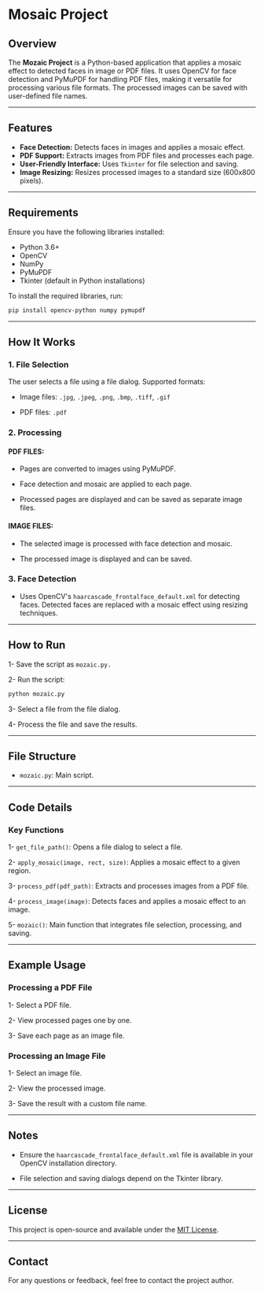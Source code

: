 # Mosaic Project

## Overview
The **Mozaic Project** is a Python-based application that applies a mosaic effect to detected faces in image or PDF files. It uses OpenCV for face detection and PyMuPDF for handling PDF files, making it versatile for processing various file formats. The processed images can be saved with user-defined file names.

---

## Features
- **Face Detection:** Detects faces in images and applies a mosaic effect.
- **PDF Support:** Extracts images from PDF files and processes each page.
- **User-Friendly Interface:** Uses `Tkinter` for file selection and saving.
- **Image Resizing:** Resizes processed images to a standard size (600x800 pixels).

---

## Requirements
Ensure you have the following libraries installed:

- Python 3.6+
- OpenCV
- NumPy
- PyMuPDF
- Tkinter (default in Python installations)

To install the required libraries, run:
```bash
pip install opencv-python numpy pymupdf
```
---

## How It Works

### 1. File Selection

The user selects a file using a file dialog. Supported formats:

- Image files: `.jpg`, `.jpeg`, `.png`, `.bmp`, `.tiff`, `.gif`

- PDF files: `.pdf`

### 2. Processing

 #### PDF FILES:

- Pages are converted to images using PyMuPDF.

- Face detection and mosaic are applied to each page.

- Processed pages are displayed and can be saved as separate image files.

 #### IMAGE FILES:

- The selected image is processed with face detection and mosaic.

- The processed image is displayed and can be saved.

### 3. Face Detection

- Uses OpenCV's `haarcascade_frontalface_default.xml` for detecting faces. Detected faces are replaced with a mosaic effect using resizing techniques.

---

## How to Run

1- Save the script as `mozaic.py.`

2- Run the script:
```bash
python mozaic.py
```
3- Select a file from the file dialog.

4- Process the file and save the results.

---

## File Structure

- `mozaic.py`: Main script.

---

## Code Details

### Key Functions

1- `get_file_path()`: Opens a file dialog to select a file.

2- `apply_mosaic(image, rect, size)`: Applies a mosaic effect to a given region.

3- `process_pdf(pdf_path)`: Extracts and processes images from a PDF file.

4- `process_image(image)`: Detects faces and applies a mosaic effect to an image.

5- `mozaic()`: Main function that integrates file selection, processing, and saving.

---

## Example Usage

### Processing a PDF File

  1- Select a PDF file.

  2- View processed pages one by one.

  3- Save each page as an image file.

### Processing an Image File

  1- Select an image file.

  2- View the processed image.

  3- Save the result with a custom file name.

---

## Notes

- Ensure the `haarcascade_frontalface_default.xml` file is available in your OpenCV installation directory.

- File selection and saving dialogs depend on the Tkinter library.

---

## License

This project is open-source and available under the [MIT License](https://opensource.org/license/mit).

---

## Contact

For any questions or feedback, feel free to contact the project author.

